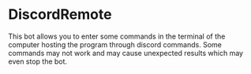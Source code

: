 # DiscordRemote
This bot allows you to enter some commands in the terminal of the computer hosting the program through discord commands. Some commands may not work and may cause unexpected results which may even stop the bot.
